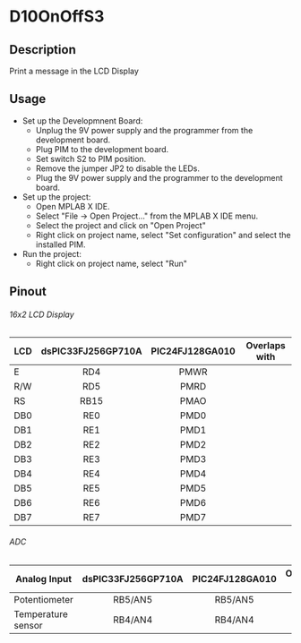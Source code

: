 # D10OnOffS3
## Description
Print a message in the LCD Display

## Usage
- Set up the Developmnent Board:
    - Unplug the 9V power supply and the programmer from the development board.
    - Plug PIM to the development board.
    - Set switch S2 to PIM position.
    - Remove the jumper JP2 to disable the LEDs.
    - Plug the 9V power supply and the programmer to the development board.
- Set up the project:
    - Open MPLAB X IDE.
    - Select "File -> Open Project..." from the MPLAB X IDE menu.
    - Select the project and click on "Open Project"
    - Right click on project name, select "Set configuration" and select the installed PIM.
- Run the project:
    - Right click on project name, select "Run"

## Pinout
###### 16x2 LCD Display
| LCD | dsPIC33FJ256GP710A | PIC24FJ128GA010 | Overlaps with |
| --- | :----------------: | :-------------: | :-----------: |
| E   | RD4                | PMWR            |               |
| R/W | RD5                | PMRD            |               |
| RS  | RB15               | PMAO            |               |
| DB0 | RE0                | PMD0            |               |
| DB1 | RE1                | PMD1            |               |
| DB2 | RE2                | PMD2            |               |
| DB3 | RE3                | PMD3            |               |
| DB4 | RE4                | PMD4            |               |
| DB5 | RE5                | PMD5            |               |
| DB6 | RE6                | PMD6            |               |
| DB7 | RE7                | PMD7            |               |

###### ADC
| Analog Input       | dsPIC33FJ256GP710A | PIC24FJ128GA010 | Overlaps with |
| ------------------ | :----------------: | :-------------: | :-----------: |
| Potentiometer      | RB5/AN5            | RB5/AN5         |               |
| Temperature sensor | RB4/AN4            | RB4/AN4         |               |
